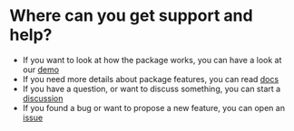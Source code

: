 # Where can you get support and help?

- If you want to look at how the package works, you can have a look at our [demo](https://codesandbox.io/s/react-router-scroll-to-top-n1mg3)
- If you need more details about package features, you can read [docs](https://github.com/dimazuien/react-router-scroll-to-top/blob/main/docs/index.md)
- If you have a question, or want to discuss something, you can start a [discussion](https://github.com/dimazuien/react-router-scroll-to-top/discussions)
- If you found a bug or want to propose a new feature, you can open an [issue](https://github.com/dimazuien/react-router-scroll-to-top/issues)
